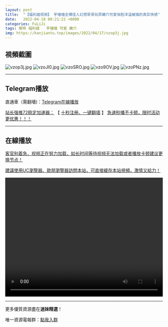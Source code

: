 ```yaml
---
layout: post
title:  "【福利姬视频】 芋喵喵全裸佳人幻想哥哥玩弄嫩穴可爱俏脸洋溢被插的真实快感"
date:   2022-04-18 00:21:22 +0800
categories: FuLiJi
tags: 推特 福利姬   芋喵喵 可爱 嫩穴
img: https://kanjiantu.top/images/2022/04/17/vzop3j.jpg
---
```



## 視頻截圖

![vzop3j.jpg](https://kanjiantu.top/images/2022/04/17/vzop3j.jpg)
![vzoJl0.jpg](https://kanjiantu.top/images/2022/04/17/vzoJl0.jpg)
![vzoSRO.jpg](https://kanjiantu.top/images/2022/04/17/vzoSRO.jpg)
![vzo9OV.jpg](https://kanjiantu.top/images/2022/04/17/vzo9OV.jpg)
![vzoPNz.jpg](https://kanjiantu.top/images/2022/04/17/vzoPNz.jpg)

* * *
## Telegram播放

直通車（需翻墻)：[Telegram在線播放](https://t.me/mimeijingxuan/754)

<u>站长强推72稳定加速器：</u> 【 [十秒注册、一键翻墙](https://72vpn.xyz/#/register?code=mimei) 】
<u>  急速秒播不卡顿，限时活动更优惠！！！</u>
* * *
## 在線播放
<u>客官别着急，视频正在努力加载，如长时间等待视频无法加载或者播放卡顿建议更换节点！</u>

<u>建議使用UC瀏覽器、歐朋瀏覽器訪問本站，可直接緩存本站視頻，激情又給力！</u>
<center><video src="https://cdn.publer.io/uploads/videos/62517419db27973e6042caed/b81a38b9c3f3255469b1c87979930ceb.mp4" width="100%" height="380px" controls="controls"></video></center>

* * *
更多優質資源盡在**迷妹精選**！

唯一資源電報群：[點我入群](https://t.me/mimeijingxuan)


